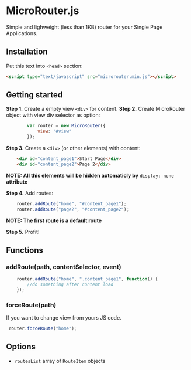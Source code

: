 # MicroRouter.js
Simple and lighweight (less than 1KB) router for your Single Page Applications. 

## Installation

Put this text into `<head>` section:

```html
<script type="text/javascript" src="microrouter.min.js"></script>
``` 

## Getting started

**Step 1.** Create a empty view `<div>` for content. 
**Step 2.** Create MicroRouter object with view div selector as option:
```javascript
		var router = new MicroRouter({
			view: "#view"
		});
``` 
**Step 3.** Create a `<div>` (or other elements) with content:
```html
	<div id="content_page1">Start Page</div>
	<div id="content_page2">Page 2</div>
``` 

**NOTE: All this elements will be hidden automaticly by**  `display: none`  **attribute**

**Step 4.** Add routes:
```javascript
    router.addRoute("home", "#content_page1");
    router.addRoute("page2", "#content_page2");
``` 

**NOTE: The first route is a default route**

**Step 5.** Profit!

## Functions

### addRoute(path, contentSelector, event) 

```javascript
    router.addRoute("home", ".content_page1", function() {
        //do something after content load
    });
``` 

### forceRoute(path) 

If you want to change view from yours JS code.

```javascript
 router.forceRoute("home");
``` 

## Options

* `routesList` array of `RouteItem` objects


